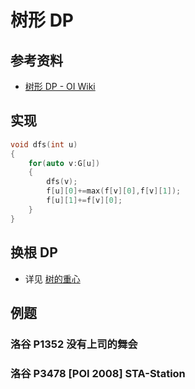 # 树形 DP

## 参考资料

- [树形 DP - OI Wiki](https://oi-wiki.org/dp/tree/)

## 实现

```cpp
void dfs(int u)
{
	for(auto v:G[u])
	{
		dfs(v);
		f[u][0]+=max(f[v][0],f[v][1]);
		f[u][1]+=f[v][0];
	}
}
```

## 换根 DP

- 详见 [树的重心](1)

## 例题

### 洛谷 P1352 没有上司的舞会

<Problem id="P1352" />

### 洛谷 P3478 [POI 2008] STA-Station

<Problem id="P3478" />
